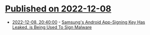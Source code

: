 # [Published on 2022-12-08](index.md)

* [2022-12-08, 20:40:00](https://it.slashdot.org/story/22/12/08/1440250/samsungs-android-app-signing-key-has-leaked-is-being-used-to-sign-malware?utm_source=rss1.0mainlinkanon&utm_medium=feed) - [Samsung's Android App-Signing Key Has Leaked, is Being Used To Sign Malware](https://it.slashdot.org/story/22/12/08/1440250/samsungs-android-app-signing-key-has-leaked-is-being-used-to-sign-malware?utm_source=rss1.0mainlinkanon&utm_medium=feed)
